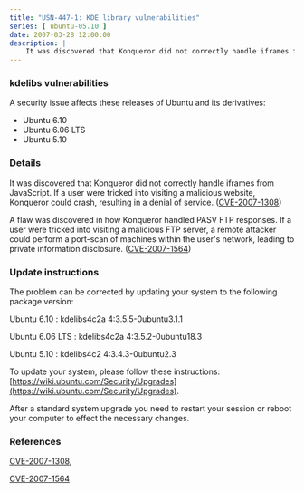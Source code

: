 ```yaml
---
title: "USN-447-1: KDE library vulnerabilities"
series: [ ubuntu-05.10 ]
date: 2007-03-28 12:00:00
description: |
    It was discovered that Konqueror did not correctly handle iframes from  JavaScript.  If a user were tricked into visiting a malicious website,  Konqueror could crash, resulting in a denial of service. ([CVE-2007-1308](http://people.ubuntu.com/~ubuntu-security/cve/CVE-2007-1308))
--- 
```

 
### kdelibs vulnerabilities

A security issue affects these releases of Ubuntu and its derivatives:

* Ubuntu 6.10
* Ubuntu 6.06 LTS
* Ubuntu 5.10

### Details

It was discovered that Konqueror did not correctly handle iframes from JavaScript. If a user were tricked into visiting a malicious website, Konqueror could crash, resulting in a denial of service. ([CVE-2007-1308](http://people.ubuntu.com/~ubuntu-security/cve/CVE-2007-1308))

A flaw was discovered in how Konqueror handled PASV FTP responses. If a user were tricked into visiting a malicious FTP server, a remote attacker could perform a port-scan of machines within the user&#39;s network, leading to private information disclosure. ([CVE-2007-1564](http://people.ubuntu.com/~ubuntu-security/cve/CVE-2007-1564))

### Update instructions

The problem can be corrected by updating your system to the following package version:

Ubuntu 6.10
 : kdelibs4c2a <span>4:3.5.5-0ubuntu3.1.1</span>

Ubuntu 6.06 LTS
 : kdelibs4c2a <span>4:3.5.2-0ubuntu18.3</span>

Ubuntu 5.10
 : kdelibs4c2 <span>4:3.4.3-0ubuntu2.3</span>

To update your system, please follow these instructions: [https://wiki.ubuntu.com/Security/Upgrades](https://wiki.ubuntu.com/Security/Upgrades).

After a standard system upgrade you need to restart your session or reboot your computer to effect the necessary changes.

### References

 [CVE-2007-1308](http://people.ubuntu.com/~ubuntu-security/cve/CVE-2007-1308), 

 [CVE-2007-1564](http://people.ubuntu.com/~ubuntu-security/cve/CVE-2007-1564)
 
